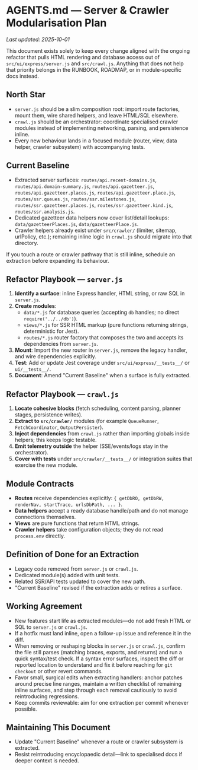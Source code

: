 # AGENTS.md — Server & Crawler Modularisation Plan

_Last updated: 2025-10-01_

This document exists solely to keep every change aligned with the ongoing refactor that pulls HTML rendering and database access out of `src/ui/express/server.js` and `src/crawl.js`. Anything that does not help that priority belongs in the RUNBOOK, ROADMAP, or in module-specific docs instead.

## North Star

- `server.js` should be a slim composition root: import route factories, mount them, wire shared helpers, and leave HTML/SQL elsewhere.
- `crawl.js` should be an orchestrator: coordinate specialised crawler modules instead of implementing networking, parsing, and persistence inline.
- Every new behaviour lands in a focused module (router, view, data helper, crawler subsystem) with accompanying tests.

## Current Baseline

- Extracted server surfaces: `routes/api.recent-domains.js`, `routes/api.domain-summary.js`, `routes/api.gazetteer.js`, `routes/api.gazetteer.places.js`, `routes/api.gazetteer.place.js`, `routes/ssr.queues.js`, `routes/ssr.milestones.js`, `routes/ssr.gazetteer.places.js`, `routes/ssr.gazetteer.kind.js`, `routes/ssr.analysis.js`.
- Dedicated gazetteer data helpers now cover list/detail lookups: `data/gazetteerPlaces.js`, `data/gazetteerPlace.js`.
- Crawler helpers already exist under `src/crawler/` (limiter, sitemap, urlPolicy, etc.); remaining inline logic in `crawl.js` should migrate into that directory.

If you touch a route or crawler pathway that is still inline, schedule an extraction before expanding its behaviour.

## Refactor Playbook — `server.js`

1. **Identify a surface**: inline Express handler, HTML string, or raw SQL in `server.js`.
2. **Create modules**:
   - `data/*.js` for database queries (accepting `db` handles; no direct `require('../../db')`).
   - `views/*.js` for SSR HTML markup (pure functions returning strings, deterministic for Jest).
   - `routes/*.js` router factory that composes the two and accepts its dependencies from `server.js`.
3. **Mount**: Import the new router in `server.js`, remove the legacy handler, and wire dependencies explicitly.
4. **Test**: Add or update Jest coverage under `src/ui/express/__tests__/` or `ui/__tests__/`.
5. **Document**: Amend "Current Baseline" when a surface is fully extracted.

## Refactor Playbook — `crawl.js`

1. **Locate cohesive blocks** (fetch scheduling, content parsing, planner stages, persistence writes).
2. **Extract to `src/crawler/`** modules (for example `QueueRunner`, `FetchCoordinator`, `OutputPersister`).
3. **Inject dependencies** from `crawl.js` rather than importing globals inside helpers; this keeps logic testable.
4. **Emit telemetry outside** the helper (SSE/events/logs stay in the orchestrator).
5. **Cover with tests** under `src/crawler/__tests__/` or integration suites that exercise the new module.

## Module Contracts

- **Routes** receive dependencies explicitly: `{ getDbRO, getDbRW, renderNav, startTrace, urlsDbPath, ... }`.
- **Data helpers** accept a ready database handle/path and do not manage connections themselves.
- **Views** are pure functions that return HTML strings.
- **Crawler helpers** take configuration objects; they do not read `process.env` directly.

## Definition of Done for an Extraction

- Legacy code removed from `server.js` or `crawl.js`.
- Dedicated module(s) added with unit tests.
- Related SSR/API tests updated to cover the new path.
- "Current Baseline" revised if the extraction adds or retires a surface.

## Working Agreement

- New features start life as extracted modules—do not add fresh HTML or SQL to `server.js` or `crawl.js`.
- If a hotfix must land inline, open a follow-up issue and reference it in the diff.
- When removing or reshaping blocks in `server.js` or `crawl.js`, confirm the file still parses (matching braces, exports, and returns) and run a quick syntax/test check. If a syntax error surfaces, inspect the diff or reported location to understand and fix it before reaching for `git checkout` or other revert commands.
- Favor small, surgical edits when extracting handlers: anchor patches around precise line ranges, maintain a written checklist of remaining inline surfaces, and step through each removal cautiously to avoid reintroducing regressions.
- Keep commits reviewable: aim for one extraction per commit whenever possible.

## Maintaining This Document

- Update "Current Baseline" whenever a route or crawler subsystem is extracted.
- Resist reintroducing encyclopaedic detail—link to specialised docs if deeper context is needed.